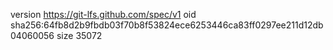 version https://git-lfs.github.com/spec/v1
oid sha256:64fb8d2b9fbdb03f70b8f53824ece6253446ca83ff0297ee211d12db04060056
size 35072
